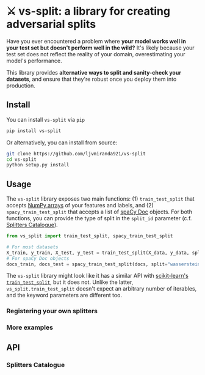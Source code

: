 # ⚔️ vs-split: a library for creating adversarial splits

Have you ever encountered a problem where **your model works well in your test set
but doesn't perform well in the wild?**  It's likely because your test set does
not reflect the reality of your domain, overestimating your model's performance.

This library provides **alternative ways to split and sanity-check your datasets**,
and ensure that they're robust once you deploy them into production.

## Install

You can install `vs-split` via `pip`

```sh
pip install vs-split
```

Or alternatively, you can install from source:

```sh
git clone https://github.com/ljvmiranda921/vs-split
cd vs-split
python setup.py install
```

## Usage

The `vs-split` library exposes two main functions: (1) `train_test_split` that
accepts [NumPy
arrays](https://numpy.org/doc/stable/reference/generated/numpy.array.html) of
your features and labels, and (2) `spacy_train_test_split` that accepts a list
of [spaCy Doc](https://spacy.io/api/doc) objects.  For both functions, you can
provide the type of split in the `split_id` parameter (c.f. [Splitters
Catalogue](#splitters-catalogue)).

```python
from vs_split import train_test_split, spacy_train_test_split

# For most datasets
X_train, y_train, X_test, y_test = train_test_split(X_data, y_data, split="wasserstein.v1")
# For spaCy Doc objects
docs_train, docs_test = spacy_train_test_split(docs, split="wasserstein-spacy.v1")
```

The `vs-split` library might look like it has a similar API with [scikit-learn's
`train_test_split`](https://scikit-learn.org/stable/modules/generated/sklearn.model_selection.train_test_split.html),
but it does not.  Unlike the latter, `vs_split.train_test_split` doesn't expect
an arbitrary number of iterables, and the keyword parameters are different too.

### Registering your own splitters


### More examples


## API


### Splitters Catalogue